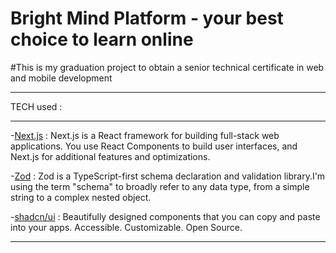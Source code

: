 # Bright Mind Platform - your best choice to learn online

#This is my graduation project to obtain a senior technical certificate in web and mobile development

---

TECH used :

---

-[Next.js](https://nextjs.org) : Next.js is a React framework for building full-stack web applications. You use React
Components to build user interfaces, and Next.js for additional features and optimizations.

-[Zod](https://zod.dev/) : Zod is a TypeScript-first schema declaration and validation library.I'm using the term "schema"
to broadly refer to any data type, from a simple string to a complex nested object.

-[shadcn/ui](https://ui.shadcn.com/) : Beautifully designed components that you can copy and paste into your apps. Accessible.
Customizable. Open Source.

---
